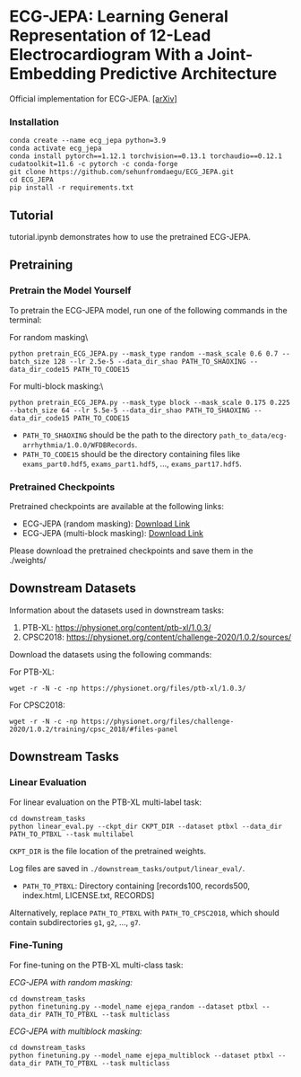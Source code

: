 # ECG-JEPA: Learning General Representation of 12-Lead Electrocardiogram With a Joint-Embedding Predictive Architecture
Official implementation for ECG-JEPA.
[\[arXiv\]](https://arxiv.org/pdf/2410.08559)

### Installation
```console
conda create --name ecg_jepa python=3.9
conda activate ecg_jepa
conda install pytorch==1.12.1 torchvision==0.13.1 torchaudio==0.12.1 cudatoolkit=11.6 -c pytorch -c conda-forge
git clone https://github.com/sehunfromdaegu/ECG_JEPA.git
cd ECG_JEPA
pip install -r requirements.txt
```

## Tutorial
tutorial.ipynb demonstrates how to use the pretrained ECG-JEPA.

## Pretraining
### Pretrain the Model Yourself
To pretrain the ECG-JEPA model, run one of the following commands in the terminal:

For random masking\
```console
python pretrain_ECG_JEPA.py --mask_type random --mask_scale 0.6 0.7 --batch_size 128 --lr 2.5e-5 --data_dir_shao PATH_TO_SHAOXING --data_dir_code15 PATH_TO_CODE15
```

For multi-block masking:\
```console
python pretrain_ECG_JEPA.py --mask_type block --mask_scale 0.175 0.225 --batch_size 64 --lr 5.5e-5 --data_dir_shao PATH_TO_SHAOXING --data_dir_code15 PATH_TO_CODE15
```

- `PATH_TO_SHAOXING` should be the path to the directory `path_to_data/ecg-arrhythmia/1.0.0/WFDBRecords`.
- `PATH_TO_CODE15` should be the directory containing files like `exams_part0.hdf5`, `exams_part1.hdf5`, ..., `exams_part17.hdf5`.

### Pretrained Checkpoints
Pretrained checkpoints are available at the following links:

- ECG-JEPA (random masking): [Download Link](https://drive.google.com/file/d/1mh-XL0XOvvhFbhvuZ9c2KnTHa9B4F3Wx/view?usp=drive_link)
- ECG-JEPA (multi-block masking): [Download Link](https://drive.google.com/file/d/1gMOT4xjQQg0GZkY1iE6NuDzua4ALw00l/view?usp=drive_link)
  
Please download the pretrained checkpoints and save them in the ./weights/

## Downstream Datasets
Information about the datasets used in downstream tasks:

1. PTB-XL: https://physionet.org/content/ptb-xl/1.0.3/
2. CPSC2018: https://physionet.org/content/challenge-2020/1.0.2/sources/

Download the datasets using the following commands:

For PTB-XL:
```console
wget -r -N -c -np https://physionet.org/files/ptb-xl/1.0.3/
```
For CPSC2018:
```console
wget -r -N -c -np https://physionet.org/files/challenge-2020/1.0.2/training/cpsc_2018/#files-panel
```


## Downstream Tasks
### Linear Evaluation 
For linear evaluation on the PTB-XL multi-label task:
```console
cd downstream_tasks
python linear_eval.py --ckpt_dir CKPT_DIR --dataset ptbxl --data_dir PATH_TO_PTBXL --task multilabel
```
`CKPT_DIR` is the file location of the pretrained weights.

Log files are saved in `./downstream_tasks/output/linear_eval/`.

- `PATH_TO_PTBXL`: Directory containing [records100, records500, index.html, LICENSE.txt, RECORDS]



Alternatively, replace `PATH_TO_PTBXL` with `PATH_TO_CPSC2018`, which should contain subdirectories `g1`, `g2`, ..., `g7`.

### Fine-Tuning
For fine-tuning on the PTB-XL multi-class task:

*ECG-JEPA with random masking:*
```console
cd downstream_tasks
python finetuning.py --model_name ejepa_random --dataset ptbxl --data_dir PATH_TO_PTBXL --task multiclass
```

*ECG-JEPA with multiblock masking:*
```console
cd downstream_tasks
python finetuning.py --model_name ejepa_multiblock --dataset ptbxl --data_dir PATH_TO_PTBXL --task multiclass
```
